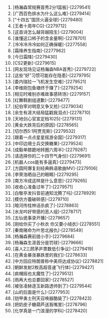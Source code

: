 
1. [杨瀚森常规赛首秀2分1篮板]-[2279541]
1. [广西百色排水为什么这么难]-[2279414]
1. [“十四五”国货火遍全球]-[2279480]
1. [王者十周年CG]-[2279712]
1. [这首诗怎么越背越陌生]-[2279004]
1. [谁懂这口柿子的含金量啊]-[2278701]
1. [冷冷冷冷冷如何正确保暖]-[2277558]
1. [霜降养生指南]-[2277962]
1. [今日霜降]-[2279430]
1. [CS2更新]-[2279615]
1. [网友现场见证杨瀚森NBA首秀]-[2279722]
1. [这些“好”习惯可能存在隐患]-[2279795]
1. [委内瑞拉一飞机发生空难]-[2279521]
1. [李维刚包鱼塘终于赚了]-[2279254]
1. [相见时难别亦难故事感转场]-[2279157]
1. [红舞鞋剧组道歉]-[2279477]
1. [纪伯宰对明意又争又抢]-[2279034]
1. [余生有涯大结局猛戳我泪点]-[2278710]
1. [天地剑心官宣定档1025]-[2279131]
1. [黄金大跌背后的原因]-[2278565]
1. [切尔西5:1阿贾克斯]-[2279532]
1. [跟着一点点星星摇游全国]-[2279317]
1. [中印边境士兵交换糖果]-[2279524]
1. [成毅单膝跪地转圈六周半]-[2279287]
1. [请选择你的二十四节气身份]-[2279691]
1. [机器人cos能有多逼真]-[2279473]
1. [方圆阿爆复刻经典韩语歌曲MV]-[2279106]
1. [李荣浩晒自己的眼睛]-[2279295]
1. [南方冷成这样是什么意思]-[2279265]
1. [收收心准备过年了]-[2279571]
1. [白敬亭发抖音前通知沈腾了吗]-[2278929]
1. [模仿方蕾破碎感]-[2279710]
1. [暗河传桂林话杀疯了]-[2278863]
1. [水龙吟好带感的恶人组]-[2278717]
1. [五仙诡事录开播]-[2279657]
1. [刚给你买了小秋衣 你又要小绒衣]-[2278551]
1. [秦南赌命为叶思北报仇]-[2278549]
1. [杨瀚森赛前搓小手]-[2279684]
1. [杨瀚森生涯首分是罚球]-[2279666]
1. [喜人2三顾茅庐票数低引争议]-[2279419]
1. [在黄金暴涨暴跌里的我们]-[2278633]
1. [中方回应特朗普称中美将达成协议]-[2278821]
1. [朝鲜发射2枚高超音速飞行体]-[2279427]
1. [疯帽摇也太魔性了]-[2279512]
1. [雨再大也总要回家]-[2278527]
1. [被张凌赫逐玉新路透帅到了]-[2279544]
1. [山的后面是什么]-[2277953]
1. [铠甲勇士刑天召唤器酷毙了]-[2278423]
1. [把奶皮子糖葫芦送我嘴里]-[2278796]
1. [化学真是一门浪漫的学科]-[2278420]